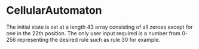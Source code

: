# CellularAutomaton

The initial state is set at a length 43 array consisting of all zeroes except for one in the 22th position.
The only user input required is a number from 0-256 representing the desired rule such as rule 30 for example.
